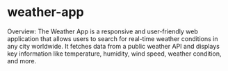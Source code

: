 # weather-app
Overview: The Weather App is a responsive and user-friendly web application that allows users to search for real-time weather conditions in any city worldwide. It fetches data from a public weather API and displays key information like temperature, humidity, wind speed, weather condition, and more.
